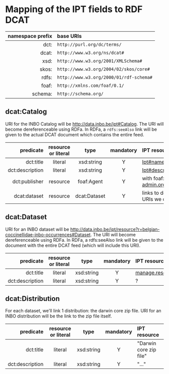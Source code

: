 # Mapping of the IPT fields to RDF DCAT

| namespace prefix | base URIs |
|----:|:----|
| dct:| `http://purl.org/dc/terms/` |
| dcat:| `http://www.w3.org/ns/dcat#`|
| xsd:| `http://www.w3.org/2001/XMLSchema#`|
| skos:| `http://www.w3.org/2004/02/skos/core#`|
| rdfs:| `http://www.w3.org/2000/01/rdf-schema#`|
| foaf:| `http://xmlns.com/foaf/0.1/`|
| schema:| `http://schema.org/`|

## dcat:Catalog

URI for the INBO Catalog will be http://data.inbo.be/ipt#Catalog. The URI will become dereferenceable using RDFa. In RDFa, a `rdfs:seeAlso` link will be given to the actual DCAT document which contains the entire feed.

| predicate | resource or literal | type | mandatory | IPT resource |
|---:|:---:|:---:|:---:|:---|
|dct:title|literal|xsd:string|Y|[Ipt#name](https://github.com/gbif/ipt/blob/master/src/main/java/org/gbif/ipt/model/AgentBase.java#L26)|
|dct:description|literal|xsd:string|Y|[Ipt#description](https://github.com/gbif/ipt/blob/master/src/main/java/org/gbif/ipt/model/Ipt.java#L48)|
|dct:publisher|resource|foaf:Agent|Y|with foaf:name [admin.organisation.name](https://github.com/gbif/ipt/blob/e478aa2fd68926cb1df89ab0bf5b4eae17933d0a/src/main/resources/ApplicationResources_en.properties#L611)|
|dcat:dataset|resource|dcat:Dataset|Y|links to dcat:Dataset URIs we create|

## dcat:Dataset

URI for an INBO dataset will be http://data.inbo.be/ipt/resource?r=belgian-coccinellidae-inbo-occurrences#Dataset. The URI will become dereferenceable using RDFa. In RDFa, a rdfs:seeAlso link will be given to the document with the entire DCAT feed (which will include this URI).

| predicate |  resource or literal | type | mandatory | IPT resource |
|---:|:---:|:---:|:---:|:---|
|dct:title|literal|xsd:string|Y|[manage.resource.create.title](https://github.com/gbif/ipt/blob/e478aa2fd68926cb1df89ab0bf5b4eae17933d0a/src/main/resources/ApplicationResources_en.properties#L701)|
|dct:description|literal|xsd:string|Y|?|

## dcat:Distribution
For each dataset, we'll link 1 distribution: the darwin core zip file. URI for an INBO distribution will be the link to the zip file itself.

| predicate |  resource or literal | type | mandatory | IPT resource |
|---:|:---:|:---:|:---:|:---|
|dct:title|literal|xsd:string|Y|"Darwin core zip file"|
|dct:description|literal|xsd:string|Y|"..."|



